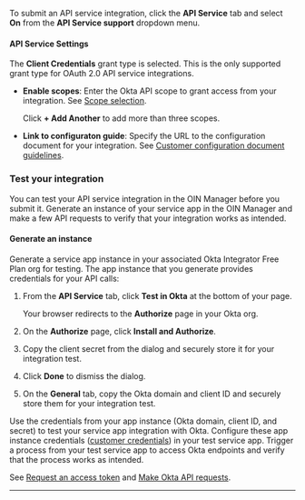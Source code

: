 To submit an API service integration, click the **API Service** tab and select **On** from the **API Service support** dropdown menu.

#### API Service Settings

The **Client Credentials** grant type is selected. This is the only supported grant type for OAuth 2.0 API service integrations.

* **Enable scopes**: Enter the Okta API scope to grant access from your integration. See [Scope selection](/docs/guides/build-api-integration/main/#scope-selection).

    Click **+ Add Another** to add more than three scopes.

* **Link to configuraton guide**: Specify the URL to the configuration document for your integration. See [Customer configuration document guidelines](/docs/guides/submit-app-prereq/main/#customer-configuration-document-guidelines).

### Test your integration

You can test your API service integration in the OIN Manager before you submit it. Generate an instance of your service app in the OIN Manager and make a few API requests to verify that your integration works as intended.

#### Generate an instance

Generate a service app instance in your associated Okta Integrator Free Plan org for testing. The app instance that you generate provides credentials for your API calls:

1. From the **API Service** tab, click **Test in Okta** at the bottom of your page.

   Your browser redirects to the **Authorize** page in your Okta org.

1. On the **Authorize** page, click **Install and Authorize**.
1. Copy the client secret from the dialog and securely store it for your integration test.
1. Click **Done** to dismiss the dialog.
1. On the **General** tab, copy the Okta domain and client ID and securely store them for your integration test.

Use the credentials from your app instance (Okta domain, client ID, and secret) to test your service app integration with Okta. Configure these app instance credentials ([customer credentials](/docs/guides/build-api-integration/main/#save-customer-credentials)) in your test service app. Trigger a process from your test service app to access Okta endpoints and verify that the process works as intended.

See [Request an access token](/docs/guides/build-api-integration/main/#request-an-access-token) and [Make Okta API requests](/docs/guides/build-api-integration/main/#make-okta-api-requests).

---
